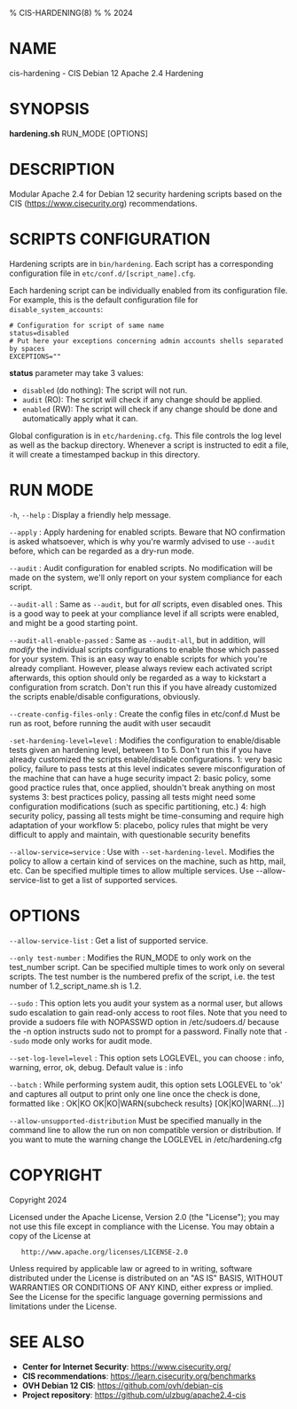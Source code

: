 % CIS-HARDENING(8)
%
% 2024

# NAME

cis-hardening - CIS Debian 12 Apache 2.4 Hardening

# SYNOPSIS

**hardening.sh** RUN_MODE [OPTIONS]

# DESCRIPTION

Modular Apache 2.4 for Debian 12 security hardening scripts based on the CIS (https://www.cisecurity.org) recommendations.

# SCRIPTS CONFIGURATION

Hardening scripts are in `bin/hardening`. Each script has a corresponding
configuration file in `etc/conf.d/[script_name].cfg`.

Each hardening script can be individually enabled from its configuration file.
For example, this is the default configuration file for `disable_system_accounts`:

```
# Configuration for script of same name
status=disabled
# Put here your exceptions concerning admin accounts shells separated by spaces
EXCEPTIONS=""
```

**status** parameter may take 3 values:

- `disabled` (do nothing): The script will not run.
- `audit` (RO): The script will check if any change should be applied.
- `enabled` (RW): The script will check if any change should be done and automatically apply what it can.

Global configuration is in `etc/hardening.cfg`. This file controls the log level
as well as the backup directory. Whenever a script is instructed to edit a file, it
will create a timestamped backup in this directory.


# RUN MODE

`-h`, `--help`
:   Display a friendly help message.

`--apply`
:   Apply hardening for enabled scripts.
    Beware that NO confirmation is asked whatsoever, which is why you're warmly
    advised to use `--audit` before, which can be regarded as a dry-run mode.

`--audit`
:   Audit configuration for enabled scripts.
    No modification will be made on the system, we'll only report on your system
    compliance for each script.

`--audit-all`
:   Same as `--audit`, but for *all* scripts, even disabled ones.
    This is a good way to peek at your compliance level if all scripts were enabled,
    and might be a good starting point.

`--audit-all-enable-passed`
:   Same as `--audit-all`, but in addition, will *modify* the individual scripts
    configurations to enable those which passed for your system.
    This is an easy way to enable scripts for which you're already compliant.
    However, please always review each activated script afterwards, this option
    should only be regarded as a way to kickstart a configuration from scratch.
    Don't run this if you have already customized the scripts enable/disable
    configurations, obviously.

`--create-config-files-only`
:   Create the config files in etc/conf.d
    Must be run as root, before running the audit with user secaudit

`-set-hardening-level=level`
:   Modifies the configuration to enable/disable tests given an hardening level,
    between 1 to 5. Don't run this if you have already customized the scripts
    enable/disable configurations.
    1: very basic policy, failure to pass tests at this level indicates severe
        misconfiguration of the machine that can have a huge security impact
    2: basic policy, some good practice rules that, once applied, shouldn't
        break anything on most systems
    3: best practices policy, passing all tests might need some configuration
        modifications (such as specific partitioning, etc.)
    4: high security policy, passing all tests might be time-consuming and
        require high adaptation of your workflow
    5: placebo, policy rules that might be very difficult to apply and maintain,
        with questionable security benefits

`--allow-service=service`
:   Use with `--set-hardening-level`.
    Modifies the policy to allow a certain kind of services on the machine, such
    as http, mail, etc. Can be specified multiple times to allow multiple services.
    Use --allow-service-list to get a list of supported services.

# OPTIONS

`--allow-service-list`
:   Get a list of supported service.


`--only test-number`
:    Modifies the RUN_MODE to only work on the test_number script.
    Can be specified multiple times to work only on several scripts.
    The test number is the numbered prefix of the script,
    i.e. the test number of 1.2_script_name.sh is 1.2.

`--sudo`
:   This option lets you audit your system as a normal user, but allows sudo
    escalation to gain read-only access to root files. Note that you need to
    provide a sudoers file with NOPASSWD option in /etc/sudoers.d/ because
    the -n option instructs sudo not to prompt for a password.
    Finally note that `--sudo` mode only works for audit mode.

`--set-log-level=level`
:   This option sets LOGLEVEL, you can choose : info, warning, error, ok, debug.
    Default value is : info

`--batch`
:   While performing system audit, this option sets LOGLEVEL to 'ok' and
    captures all output to print only one line once the check is done, formatted like :
    OK|KO OK|KO|WARN{subcheck results} [OK|KO|WARN{...}]

`--allow-unsupported-distribution`
    Must be specified manually in the command line to allow the run on non compatible
    version or distribution. If you want to mute the warning change the LOGLEVEL
    in /etc/hardening.cfg


# COPYRIGHT

Copyright 2024

   Licensed under the Apache License, Version 2.0 (the "License");
   you may not use this file except in compliance with the License.
   You may obtain a copy of the License at

       http://www.apache.org/licenses/LICENSE-2.0

   Unless required by applicable law or agreed to in writing, software
   distributed under the License is distributed on an "AS IS" BASIS,
   WITHOUT WARRANTIES OR CONDITIONS OF ANY KIND, either express or implied.
   See the License for the specific language governing permissions and
   limitations under the License.
# SEE ALSO

- **Center for Internet Security**: https://www.cisecurity.org/
- **CIS recommendations**: https://learn.cisecurity.org/benchmarks
- **OVH Debian 12 CIS**: https://github.com/ovh/debian-cis
- **Project repository**: https://github.com/ulzbug/apache2.4-cis

